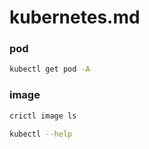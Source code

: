 # kubernetes.md
### pod
```bash
kubectl get pod -A
```
### image
```bash
crictl image ls
```
```bash
kubectl --help
```
